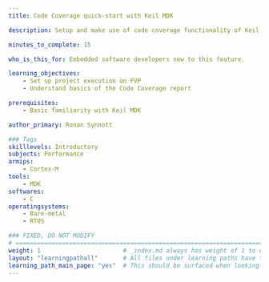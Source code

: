 ```yaml
---
title: Code Coverage quick-start with Keil MDK

description: Setup and make use of code coverage functionality of Keil MDK

minutes_to_complete: 15

who_is_this_for: Embedded software developers new to this feature.

learning_objectives: 
    - Set up project execution on FVP
    - Understand basics of the Code Coverage report

prerequisites:
    - Basic familiarity with Keil MDK

author_primary: Ronan Synnott

### Tags
skilllevels: Introductory
subjects: Performance
armips:
    - Cortex-M
tools:
    - MDK
softwares:
    - C
operatingsystems:
    - Bare-metal
    - RTOS

### FIXED, DO NOT MODIFY
# ================================================================================
weight: 1                       # _index.md always has weight of 1 to order correctly
layout: "learningpathall"       # All files under learning paths have this same wrapper
learning_path_main_page: "yes"  # This should be surfaced when looking for related content. Only set for _index.md of learning path content.
---
```

